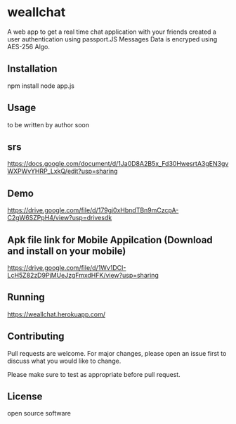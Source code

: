 # weallchat

A web app to get a real time chat application with your friends
created a user authentication using passport.JS
Messages Data is encryped using AES-256 Algo.

## Installation

npm install
node app.js

## Usage

to be written by author soon

## srs

https://docs.google.com/document/d/1Ja0D8A2B5x_Fd30HwesrtA3gEN3gvWXPWvYHRP_LxkQ/edit?usp=sharing

## Demo

https://drive.google.com/file/d/179gi0xHbndTBn9mCzcpA-C2gW6SZPpH4/view?usp=drivesdk

## Apk file link for Mobile Appilcation (Download and install on your mobile)

https://drive.google.com/file/d/1Wv1DCI-LcH5Z82zD9PjMUeJzgFmxdHFK/view?usp=sharing

## Running

https://weallchat.herokuapp.com/

## Contributing

Pull requests are welcome. For major changes, please open an issue first to discuss what you would like to change.

Please make sure to test as appropriate before pull request.

## License

open source software
